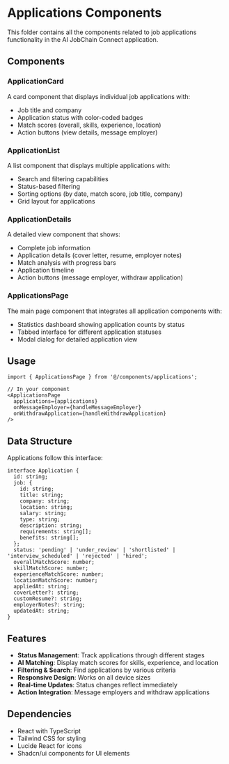 # Applications Components

This folder contains all the components related to job applications functionality in the AI JobChain Connect application.

## Components

### ApplicationCard
A card component that displays individual job applications with:
- Job title and company
- Application status with color-coded badges
- Match scores (overall, skills, experience, location)
- Action buttons (view details, message employer)

### ApplicationList
A list component that displays multiple applications with:
- Search and filtering capabilities
- Status-based filtering
- Sorting options (by date, match score, job title, company)
- Grid layout for applications

### ApplicationDetails
A detailed view component that shows:
- Complete job information
- Application details (cover letter, resume, employer notes)
- Match analysis with progress bars
- Application timeline
- Action buttons (message employer, withdraw application)

### ApplicationsPage
The main page component that integrates all application components with:
- Statistics dashboard showing application counts by status
- Tabbed interface for different application statuses
- Modal dialog for detailed application view

## Usage

```tsx
import { ApplicationsPage } from '@/components/applications';

// In your component
<ApplicationsPage
  applications={applications}
  onMessageEmployer={handleMessageEmployer}
  onWithdrawApplication={handleWithdrawApplication}
/>
```

## Data Structure

Applications follow this interface:

```tsx
interface Application {
  id: string;
  job: {
    id: string;
    title: string;
    company: string;
    location: string;
    salary: string;
    type: string;
    description: string;
    requirements: string[];
    benefits: string[];
  };
  status: 'pending' | 'under_review' | 'shortlisted' | 'interview_scheduled' | 'rejected' | 'hired';
  overallMatchScore: number;
  skillMatchScore: number;
  experienceMatchScore: number;
  locationMatchScore: number;
  appliedAt: string;
  coverLetter?: string;
  customResume?: string;
  employerNotes?: string;
  updatedAt: string;
}
```

## Features

- **Status Management**: Track applications through different stages
- **AI Matching**: Display match scores for skills, experience, and location
- **Filtering & Search**: Find applications by various criteria
- **Responsive Design**: Works on all device sizes
- **Real-time Updates**: Status changes reflect immediately
- **Action Integration**: Message employers and withdraw applications

## Dependencies

- React with TypeScript
- Tailwind CSS for styling
- Lucide React for icons
- Shadcn/ui components for UI elements

